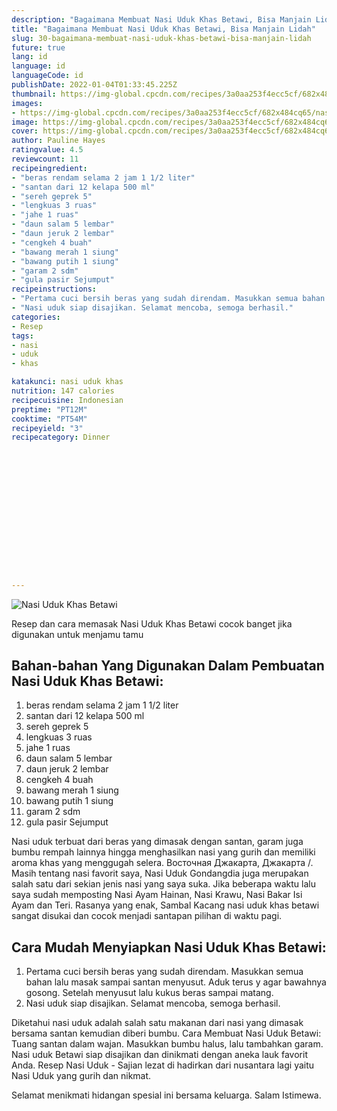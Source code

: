 ```yaml
---
description: "Bagaimana Membuat Nasi Uduk Khas Betawi, Bisa Manjain Lidah"
title: "Bagaimana Membuat Nasi Uduk Khas Betawi, Bisa Manjain Lidah"
slug: 30-bagaimana-membuat-nasi-uduk-khas-betawi-bisa-manjain-lidah
future: true
lang: id
language: id
languageCode: id
publishDate: 2022-01-04T01:33:45.225Z 
thumbnail: https://img-global.cpcdn.com/recipes/3a0aa253f4ecc5cf/682x484cq65/nasi-uduk-khas-betawi-foto-resep-utama.png
images:
- https://img-global.cpcdn.com/recipes/3a0aa253f4ecc5cf/682x484cq65/nasi-uduk-khas-betawi-foto-resep-utama.png
image: https://img-global.cpcdn.com/recipes/3a0aa253f4ecc5cf/682x484cq65/nasi-uduk-khas-betawi-foto-resep-utama.png
cover: https://img-global.cpcdn.com/recipes/3a0aa253f4ecc5cf/682x484cq65/nasi-uduk-khas-betawi-foto-resep-utama.png
author: Pauline Hayes
ratingvalue: 4.5
reviewcount: 11
recipeingredient:
- "beras rendam selama 2 jam 1 1/2 liter"
- "santan dari 12 kelapa 500 ml"
- "sereh geprek 5"
- "lengkuas 3 ruas"
- "jahe 1 ruas"
- "daun salam 5 lembar"
- "daun jeruk 2 lembar"
- "cengkeh 4 buah"
- "bawang merah 1 siung"
- "bawang putih 1 siung"
- "garam 2 sdm"
- "gula pasir Sejumput"
recipeinstructions:
- "Pertama cuci bersih beras yang sudah direndam. Masukkan semua bahan lalu masak sampai santan menyusut. Aduk terus y agar bawahnya gosong. Setelah menyusut lalu kukus beras sampai matang."
- "Nasi uduk siap disajikan. Selamat mencoba, semoga berhasil."
categories:
- Resep
tags:
- nasi
- uduk
- khas

katakunci: nasi uduk khas 
nutrition: 147 calories
recipecuisine: Indonesian
preptime: "PT12M"
cooktime: "PT54M"
recipeyield: "3"
recipecategory: Dinner


     
    
    
    
    
    
    
    
    
    
    
      
    
---
```



![Nasi Uduk Khas Betawi](https://img-global.cpcdn.com/recipes/3a0aa253f4ecc5cf/682x484cq65/nasi-uduk-khas-betawi-foto-resep-utama.png)

Resep dan cara memasak  Nasi Uduk Khas Betawi cocok banget jika digunakan untuk menjamu tamu

<!--inarticleads1-->

## Bahan-bahan Yang Digunakan Dalam Pembuatan Nasi Uduk Khas Betawi:

1. beras rendam selama 2 jam 1 1/2 liter
1. santan dari 12 kelapa 500 ml
1. sereh geprek 5
1. lengkuas 3 ruas
1. jahe 1 ruas
1. daun salam 5 lembar
1. daun jeruk 2 lembar
1. cengkeh 4 buah
1. bawang merah 1 siung
1. bawang putih 1 siung
1. garam 2 sdm
1. gula pasir Sejumput

Nasi uduk terbuat dari beras yang dimasak dengan santan, garam juga bumbu rempah lainnya hingga menghasilkan nasi yang gurih dan memiliki aroma khas yang menggugah selera. Восточная Джакарта, Джакарта /. Masih tentang nasi favorit saya, Nasi Uduk Gondangdia juga merupakan salah satu dari sekian jenis nasi yang saya suka. Jika beberapa waktu lalu saya sudah memposting Nasi Ayam Hainan, Nasi Krawu, Nasi Bakar Isi Ayam dan Teri. Rasanya yang enak, Sambal Kacang nasi uduk khas betawi sangat disukai dan cocok menjadi santapan pilihan di waktu pagi. 

<!--inarticleads2-->

## Cara Mudah Menyiapkan Nasi Uduk Khas Betawi:

1. Pertama cuci bersih beras yang sudah direndam. Masukkan semua bahan lalu masak sampai santan menyusut. Aduk terus y agar bawahnya gosong. Setelah menyusut lalu kukus beras sampai matang.
1. Nasi uduk siap disajikan. Selamat mencoba, semoga berhasil.


Diketahui nasi uduk adalah salah satu makanan dari nasi yang dimasak bersama santan kemudian diberi bumbu. Cara Membuat Nasi Uduk Betawi: Tuang santan dalam wajan. Masukkan bumbu halus, lalu tambahkan garam. Nasi uduk Betawi siap disajikan dan dinikmati dengan aneka lauk favorit Anda. Resep Nasi Uduk - Sajian lezat di hadirkan dari nusantara lagi yaitu Nasi Uduk yang gurih dan nikmat. 

Selamat menikmati hidangan spesial ini bersama keluarga. Salam Istimewa.
